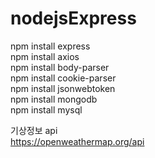 # nodejsExpress

npm install express   
npm install axios   
npm install body-parser   
npm install cookie-parser   
npm install jsonwebtoken    
npm install mongodb   
npm install mysql   
    
    
기상정보 api        
https://openweathermap.org/api
